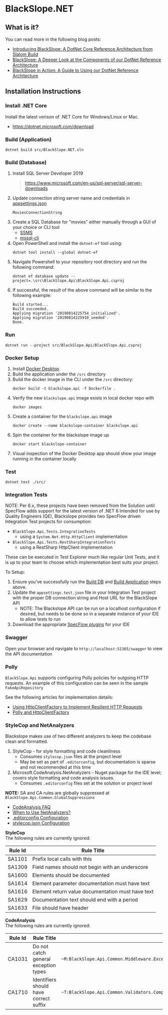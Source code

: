# BlackSlope.NET

## What is it?

You can read more in the following blog posts:

- [Introducing BlackSlope: A DotNet Core Reference Architecture from Slalom Build](https://medium.com/slalom-build/introducing-black-slope-a-dotnet-core-reference-architecture-from-slalom-build-3f1452eb62ef)
- [BlackSlope: A Deeper Look at the Components of our DotNet Reference Architecture](https://medium.com/slalom-build/blackslope-a-deeper-look-at-the-components-of-our-dotnet-reference-architecture-b7b3a9d6e43b)
- [BlackSlope in Action: A Guide to Using our DotNet Reference Architecture](https://medium.com/slalom-build/blackslope-in-action-a-guide-to-using-our-dotnet-reference-architecture-d1e41eea8024)

## Installation Instructions

### Install .NET Core

Install the latest verison of .NET Core for Windows/Linux or Mac.

- https://dotnet.microsoft.com/download

### Build (Application)

    dotnet build src/BlackSlope.NET.sln

### Build (Database)

1. Install SQL Server Developer 2019
   > https://www.microsoft.com/en-us/sql-server/sql-server-downloads
2. Update connection string server name and credentials in [appsettings.json](./src/BlackSlope.Api/appsettings.json)
   ```
   MoviesConnectionString
   ```
3. Create a SQL Database for "movies" either manually through a GUI of your choice or CLI tool
   - [SSMS](https://docs.microsoft.com/en-us/sql/relational-databases/databases/create-a-database?view=sql-server-ver15)
   - [mssql-cli](https://github.com/dbcli/mssql-cli)
4. Open PowerShell and install the `dotnet-ef` tool using:
   ```
   dotnet tool install --global dotnet-ef
   ```
5. Navigate Powershell to your repository root directory and run the following command:
   ```
   dotnet ef database update --project=.\src\BlackSlope.Api\BlackSlope.Api.csproj
   ```
6. If successful, the result of the above command will be similar to the following example:
   ```
   Build started...
   Build succeeded.
   Applying migration '20190814225754_initialized'.
   Applying migration '20190814225910_seeded'.
   Done.
   ```

### Run

    dotnet run --project src/BlackSlope.Api/BlackSlope.Api.csproj

### Docker Setup

1. Install [Docker Desktop](https://www.docker.com/products/docker-desktop)
2. Build the application under the `/src` directory
3. Build the docker image in the CLI under the `/src` directory:
   ```
   docker build -t blackslope.api -f Dockerfile .
   ```
4. Verify the new `blackslope.api` image exists in local docker repo with
   ```
   docker images
   ```
5. Create a container for the `blackslope.api` image
   ```
   docker create --name blackslope-container blackslope.api
   ```
6. Spin the container for the blackslope image up
   ```
   docker start blackslope-container
   ```
7. Visual inspection of the Docker Desktop app should show your image running in the container locally

### Test

    dotnet test ./src/

### Integration Tests

NOTE: Per 6.x, these projects have been removed from the Solution until SpecFlow adds support for the latest version of .NET 6
Intended for use by Quality Engineers (QE), Blackslope provides two SpecFlow driven Integration Test projects for consumption:

- `BlackSlope.Api.Tests.IntegrationTests`
  - using a `System.Net.Http.HttpClient` implementation
- `BlackSlope.Api.Tests.RestSharpIntegrationTests`
  - using a RestSharp HttpClient implementation

These can be executed in Test Explorer much like regular Unit Tests, and it is up to your team to choose which implementation best suits your project.

To Setup:

1. Ensure you've successfully run the [Build DB](#build-database) and [Build Application](#build-application) steps above.
2. Update the `appsettings.test.json` file in your Integration Test project with the proper DB connection string and Host URL for the BlackSlope API
   - NOTE: The Blackslope API can be run on a localhost configuration if desired, but needs to be done so in a separate instance of your IDE to allow tests to run
3. Download the appropriate [SpecFlow plugins](https://docs.specflow.org/projects/specflow/en/latest/Installation/Installation.html) for your IDE

### Swagger

Open your browser and navigate to `http://localhost:51385/swagger` to view the API documentation

### Polly

`BlackSlope.Api` supports configuring Polly policies for outgoing HTTP requests. An example of this configuration can be seen in the sample `FakeApiRepository`

See the following articles for implementation details:

- [Using HttpClientFactory to Implement Resilient HTTP Requests](https://docs.microsoft.com/en-us/dotnet/architecture/microservices/implement-resilient-applications/use-httpclientfactory-to-implement-resilient-http-requests)
- [Polly and HttpClientFactory](https://github.com/App-vNext/Polly/wiki/Polly-and-HttpClientFactory)

### StyleCop and NetAnalyzers

Blackslope makes use of two different analyzers to keep the codebase clean and formatted.

1. StyleCop - for style formatting and code cleanliness
   - Consumes `stylecop.json` files at the project level
   - May be set as part of `.editorconfig`, but documentation is sparse and not recommended at this time
2. Microsoft.CodeAnalysis.NetAnalyzers - Nuget package for the IDE level; covers style formatting and code analysis issues.
   - Consumes `.editorconfig` files set at the solution or project level

**NOTE:** SA and CA rules are globally suppressed at `BlackSlope.Api.Common.GlobalSuppressions`

- [CodeAnalysis FAQ](https://github.com/MicrosoftDocs/visualstudio-docs/issues/2382)
- [When to Use NetAnalyzers?](https://github.com/MicrosoftDocs/visualstudio-docs/issues/2382)
- [.editorconfig Configuration](https://github.com/dotnet/roslyn-analyzers/blob/main/docs/Analyzer%20Configuration.md)
- [stylecop.json Configuration](https://github.com/DotNetAnalyzers/StyleCopAnalyzers/blob/master/documentation/Configuration.md)

**StyleCop**  
The following rules are currently ignored:

| Rule Id | Rule Title                                        |
| ------- | ------------------------------------------------- |
| SA1101  | Prefix local calls with this                      |
| SA1309  | Field names should not begin with an underscore   |
| SA1600  | Elements should be documented                     |
| SA1614  | Element parameter documentation must have text    |
| SA1616  | Element return value documentation must have text |
| SA1629  | Documentation text should end with a period       |
| SA1633  | File should have header                           |

**CodeAnalysis**  
The following rules are currently ignored:

| Rule Id | Rule Title                             | Scope                                                                                                                                                           |
| ------- | -------------------------------------- | --------------------------------------------------------------------------------------------------------------------------------------------------------------- |
| CA1031  | Do not catch general exception types   | `~M:BlackSlope.Api.Common.Middleware.ExceptionHandling.ExceptionHandlingMiddleware.Invoke(Microsoft.AspNetCore.Http.HttpContext)~System.Threading.Tasks.Task")` |
| CA1710  | Identifiers should have correct suffix | `` ~T:BlackSlope.Api.Common.Validators.CompositeValidator\`1 ``                                                                                                 |
